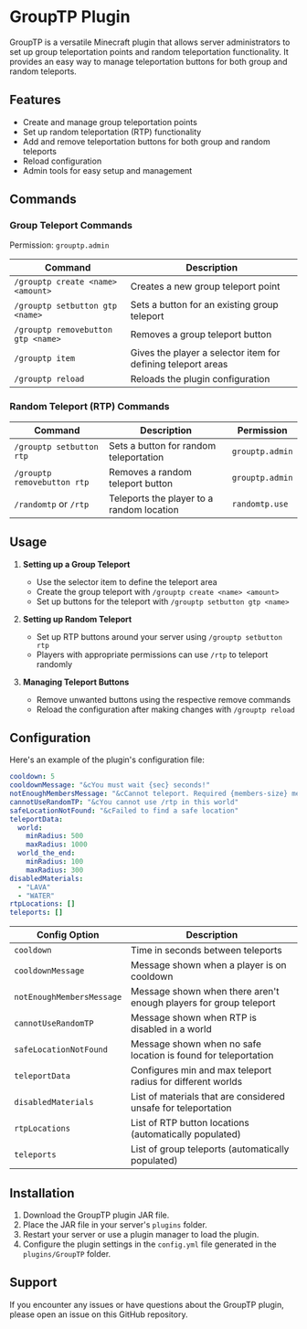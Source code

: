 # GroupTP Plugin

GroupTP is a versatile Minecraft plugin that allows server administrators to set up group teleportation points and random teleportation functionality. It provides an easy way to manage teleportation buttons for both group and random teleports.

## Features

- Create and manage group teleportation points
- Set up random teleportation (RTP) functionality
- Add and remove teleportation buttons for both group and random teleports
- Reload configuration
- Admin tools for easy setup and management

## Commands

### Group Teleport Commands
Permission: `grouptp.admin`

| Command | Description |
|---------|-------------|
| `/grouptp create <name> <amount>` | Creates a new group teleport point |
| `/grouptp setbutton gtp <name>` | Sets a button for an existing group teleport |
| `/grouptp removebutton gtp <name>` | Removes a group teleport button |
| `/grouptp item` | Gives the player a selector item for defining teleport areas |
| `/grouptp reload` | Reloads the plugin configuration |

### Random Teleport (RTP) Commands

| Command | Description | Permission |
|---------|-------------|------------|
| `/grouptp setbutton rtp` | Sets a button for random teleportation | `grouptp.admin` |
| `/grouptp removebutton rtp` | Removes a random teleport button | `grouptp.admin` |
| `/randomtp` or `/rtp` | Teleports the player to a random location | `randomtp.use` |

## Usage

1. **Setting up a Group Teleport**
   - Use the selector item to define the teleport area
   - Create the group teleport with `/grouptp create <name> <amount>`
   - Set up buttons for the teleport with `/grouptp setbutton gtp <name>`

2. **Setting up Random Teleport**
   - Set up RTP buttons around your server using `/grouptp setbutton rtp`
   - Players with appropriate permissions can use `/rtp` to teleport randomly

3. **Managing Teleport Buttons**
   - Remove unwanted buttons using the respective remove commands
   - Reload the configuration after making changes with `/grouptp reload`

## Configuration

Here's an example of the plugin's configuration file:

```yaml
cooldown: 5
cooldownMessage: "&cYou must wait {sec} seconds!"
notEnoughMembersMessage: "&cCannot teleport. Required {members-size} member(s)"
cannotUseRandomTP: "&cYou cannot use /rtp in this world"
safeLocationNotFound: "&cFailed to find a safe location"
teleportData:
  world:
    minRadius: 500
    maxRadius: 1000
  world_the_end:
    minRadius: 100
    maxRadius: 300
disabledMaterials:
  - "LAVA"
  - "WATER"
rtpLocations: []
teleports: []
```

| Config Option | Description |
|---------------|-------------|
| `cooldown` | Time in seconds between teleports |
| `cooldownMessage` | Message shown when a player is on cooldown |
| `notEnoughMembersMessage` | Message shown when there aren't enough players for group teleport |
| `cannotUseRandomTP` | Message shown when RTP is disabled in a world |
| `safeLocationNotFound` | Message shown when no safe location is found for teleportation |
| `teleportData` | Configures min and max teleport radius for different worlds |
| `disabledMaterials` | List of materials that are considered unsafe for teleportation |
| `rtpLocations` | List of RTP button locations (automatically populated) |
| `teleports` | List of group teleports (automatically populated) |

## Installation

1. Download the GroupTP plugin JAR file.
2. Place the JAR file in your server's `plugins` folder.
3. Restart your server or use a plugin manager to load the plugin.
4. Configure the plugin settings in the `config.yml` file generated in the `plugins/GroupTP` folder.

## Support

If you encounter any issues or have questions about the GroupTP plugin, please open an issue on this GitHub repository.
